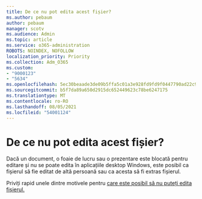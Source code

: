 ```yaml
---
title: De ce nu pot edita acest fișier?
ms.author: pebaum
author: pebaum
manager: scotv
ms.audience: Admin
ms.topic: article
ms.service: o365-administration
ROBOTS: NOINDEX, NOFOLLOW
localization_priority: Priority
ms.collection: Adm_O365
ms.custom:
- "9000123"
- "5634"
ms.openlocfilehash: 5ec30beaade3de09b5ffa5c01a3e928fd9fd9f0447790ad22c98848271f11235
ms.sourcegitcommit: b5f7da89a650d2915dc652449623c78be6247175
ms.translationtype: MT
ms.contentlocale: ro-RO
ms.lasthandoff: 08/05/2021
ms.locfileid: "54001124"
---
```

# <a name="why-cant-i-edit-this-file"></a>De ce nu pot edita acest fișier?

Dacă un document, o foaie de lucru sau o prezentare este blocată pentru editare și nu se poate edita în aplicațiile desktop Windows, este posibil ca fișierul să fie editat de altă persoană sau ca acesta să fi extras fișierul.

Priviți rapid unele dintre motivele pentru [care este posibil să nu puteți edita fișierul.](https://support.office.com/article/why-can-t-i-edit-this-file-97315f48-aa5e-49d3-a4ae-a14b73daf87b)

